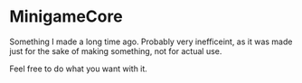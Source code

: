 # MinigameCore
Something I made a long time ago.
Probably very inefficeint, as it was made just for the sake of making something, not for actual use.

Feel free to do what you want with it.
